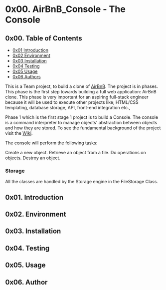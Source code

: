 # 0x00. AirBnB_Console - The Console #
## 0x00. Table of Contents ##
- [0x01 Introduction](#0x01.-Introduction)
- [0x02 Environment](#0x02.-Environment)
- [0x03 Installation](#0x03.-Installation)
- [0x04 Testing](#0x04.-Testing)
- [0x05 Usage](#0X05.-Usage)
- [0x06 Authors](#0x06.-Author)

This is a Team project, to build a clone of [AirBnB](https://www.airbnb.com/). 
The project is in phases. This phase is the first step towards building a full web application: AirBnB clone. 
This phase is very important for an aspiring full-stack engineer because it will be used to execute other projects like; HTML/CSS templating, database storage, API, front-end integration etc.,

Phase 1 which is the first stage 1 project is to build a Console. 
The console is a command interpreter to manage objects' abstraction between objects and how they are stored.
To see the fundamental background of the project visit the [Wiki](https://en.wikipedia.org/wiki/Airbnb).

The console will perform the following tasks:

Create a new object.
Retrieve an object from a file.
Do operations on objects.
Destroy an object.
### Storage
All the classes are handled by the Storage engine in the FileStorage Class.

## 0x01. Introduction ##
## 0x02. Environment ##
## 0x03. Installation ##
## 0x04. Testing ##
## 0x05. Usage ##
## 0x06. Author ##
